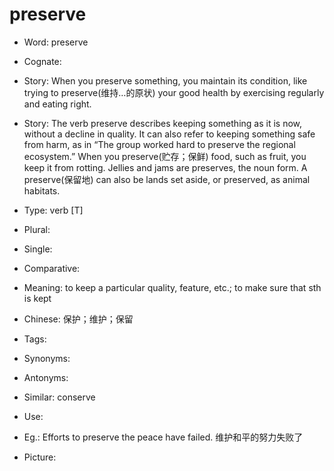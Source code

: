 # preserve

- Word: preserve
- Cognate: 
- Story: When you preserve something, you maintain its condition, like trying to preserve(维持…的原状) your good health by exercising regularly and eating right.
- Story: The verb preserve describes keeping something as it is now, without a decline in quality. It can also refer to keeping something safe from harm, as in “The group worked hard to preserve the regional ecosystem.” When you preserve(贮存；保鲜) food, such as fruit, you keep it from rotting. Jellies and jams are preserves, the noun form. A preserve(保留地) can also be lands set aside, or preserved, as animal habitats.

- Type: verb [T]
- Plural: 
- Single: 
- Comparative: 
- Meaning: to keep a particular quality, feature, etc.; to make sure that sth is kept
- Chinese: 保护；维护；保留
- Tags: 
- Synonyms: 
- Antonyms: 
- Similar: conserve
- Use: 
- Eg.: Efforts to preserve the peace have failed. 维护和平的努力失败了
- Picture: 

